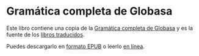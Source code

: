 # Gramática completa de Globasa

Este libro contiene una copia de la [Gramática completa de Globasa](https://xwexi.globasa.net/spa/gramati)
y es la fuente de los [libros traducidos](https://salif.github.io/gramati-fe-globasa/).

Puedes descargarlo en [formato EPUB](Gramati_fe_Globasa_Mesi_1_Nyan_2025_spa.epub)
o leerlo [en línea](https://salif.github.io/gramati-fe-globasa/spa/).

[^1]: En la medida posible según la ley, el equipo de Globasa ha renunciado a todos los derechos de autor y derechos relacionados o conexos al sitio web.

